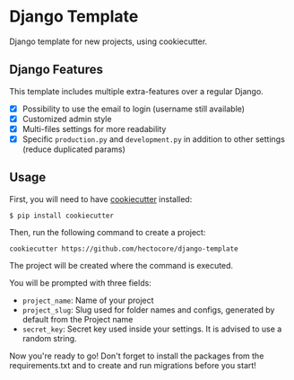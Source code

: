 # Django Template
Django template for new projects, using cookiecutter.

## Django Features
This template includes multiple extra-features over a regular Django.
- [x] Possibility to use the email to login (username still available)
- [x] Customized admin style
- [x] Multi-files settings for more readability
- [x] Specific `production.py` and `development.py` in addition to other settings (reduce duplicated params)

## Usage
First, you will need to have [cookiecutter](https://github.com/cookiecutter/cookiecutter) installed:
```
$ pip install cookiecutter
```

Then, run the following command to create a project:
```
cookiecutter https://github.com/hectocore/django-template
```

The project will be created where the command is executed.

You will be prompted with three fields:
* `project_name`: Name of your project
* `project_slug`: Slug used for folder names and configs, generated by default from the Project name
* `secret_key`: Secret key used inside your settings. It is advised to use a random string. 

Now you're ready to go! Don't forget to install the packages from the requirements.txt and to create and run migrations before you start!